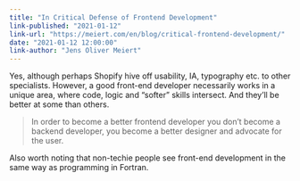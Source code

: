```yaml
---
title: "In Critical Defense of Frontend Development"
link-published: "2021-01-12"
link-url: "https://meiert.com/en/blog/critical-frontend-development/"
date: "2021-01-12 12:00:00"
link-author: "Jens Oliver Meiert"
---
```



Yes, although perhaps Shopify hive off usability, IA, typography etc. to other specialists. However, a good front-end developer necessarily works in a unique area, where code, logic and “softer” skills intersect. And they’ll be better at some than others.

> In order to become a better frontend developer you don’t become a backend developer, you become a better designer and advocate for the user.

Also worth noting that non-techie people see front-end development in the same way as programming in Fortran.
